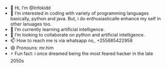 - 👋 Hi, I’m @Infokidd
- 👀 I’m interested in coding with variety of programming languages basically, python and java. But, i do enthusiasticalle enhance my self in other lanuages too. 
- 🌱 I’m currently learning artificial intelligence.
- 💞️ I’m looking to collaborate on python and artificial intelligence.
- 📫 How to reach me is via whatsapp no_ +255685422958
- 😄 Pronouns: mr.him
- ⚡ Fun fact: i once dreamed being the most feared hacker in the late 2050s

<!---
Infokidd/Infokidd is a ✨ special ✨ repository because its `README.md` (this file) appears on your GitHub profile.
You can click the Preview link to take a look at your changes.
--->
